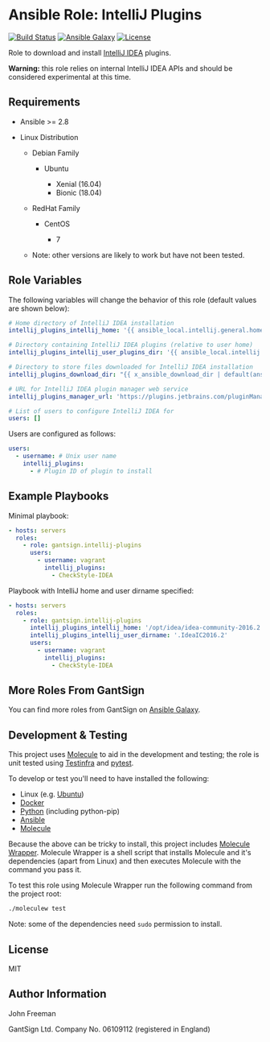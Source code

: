 Ansible Role: IntelliJ Plugins
==============================

[![Build Status](https://travis-ci.org/gantsign/ansible-role-intellij-plugins.svg?branch=master)](https://travis-ci.org/gantsign/ansible-role-intellij-plugins)
[![Ansible Galaxy](https://img.shields.io/badge/ansible--galaxy-gantsign.intellij--plugins-blue.svg)](https://galaxy.ansible.com/gantsign/intellij-plugins)
[![License](https://img.shields.io/badge/license-MIT-blue.svg)](https://raw.githubusercontent.com/gantsign/ansible-role-intellij-plugins/master/LICENSE)

Role to download and install
[IntelliJ IDEA](https://www.jetbrains.com/idea) plugins.

**Warning:** this role relies on internal IntelliJ IDEA APIs and should be
considered experimental at this time.

Requirements
------------

* Ansible >= 2.8

* Linux Distribution

    * Debian Family

        * Ubuntu

            * Xenial (16.04)
            * Bionic (18.04)

    * RedHat Family

        * CentOS

            * 7

    * Note: other versions are likely to work but have not been tested.

Role Variables
--------------

The following variables will change the behavior of this role (default values
are shown below):

```yaml
# Home directory of IntelliJ IDEA installation
intellij_plugins_intellij_home: '{{ ansible_local.intellij.general.home }}'

# Directory containing IntelliJ IDEA plugins (relative to user home)
intellij_plugins_intellij_user_plugins_dir: '{{ ansible_local.intellij.general.user_plugins_dir }}'

# Directory to store files downloaded for IntelliJ IDEA installation
intellij_plugins_download_dir: "{{ x_ansible_download_dir | default(ansible_env.HOME + '/.ansible/tmp/downloads') }}"

# URL for IntelliJ IDEA plugin manager web service
intellij_plugins_manager_url: 'https://plugins.jetbrains.com/pluginManager/'

# List of users to configure IntelliJ IDEA for
users: []
```

Users are configured as follows:

```yaml
users:
  - username: # Unix user name
    intellij_plugins:
      - # Plugin ID of plugin to install
```

Example Playbooks
-----------------

Minimal playbook:

```yaml
- hosts: servers
  roles:
    - role: gantsign.intellij-plugins
      users:
        - username: vagrant
          intellij_plugins:
            - CheckStyle-IDEA
```

Playbook with IntelliJ home and user dirname specified:

```yaml
- hosts: servers
  roles:
    - role: gantsign.intellij-plugins
      intellij_plugins_intellij_home: '/opt/idea/idea-community-2016.2.5'
      intellij_plugins_intellij_user_dirname: '.IdeaIC2016.2'
      users:
        - username: vagrant
          intellij_plugins:
            - CheckStyle-IDEA
```

More Roles From GantSign
------------------------

You can find more roles from GantSign on
[Ansible Galaxy](https://galaxy.ansible.com/gantsign).

Development & Testing
---------------------

This project uses [Molecule](http://molecule.readthedocs.io/) to aid in the
development and testing; the role is unit tested using
[Testinfra](http://testinfra.readthedocs.io/) and
[pytest](http://docs.pytest.org/).

To develop or test you'll need to have installed the following:

* Linux (e.g. [Ubuntu](http://www.ubuntu.com/))
* [Docker](https://www.docker.com/)
* [Python](https://www.python.org/) (including python-pip)
* [Ansible](https://www.ansible.com/)
* [Molecule](http://molecule.readthedocs.io/)

Because the above can be tricky to install, this project includes
[Molecule Wrapper](https://github.com/gantsign/molecule-wrapper). Molecule
Wrapper is a shell script that installs Molecule and it's dependencies (apart
from Linux) and then executes Molecule with the command you pass it.

To test this role using Molecule Wrapper run the following command from the
project root:

```bash
./moleculew test
```

Note: some of the dependencies need `sudo` permission to install.

License
-------

MIT

Author Information
------------------

John Freeman

GantSign Ltd.
Company No. 06109112 (registered in England)
